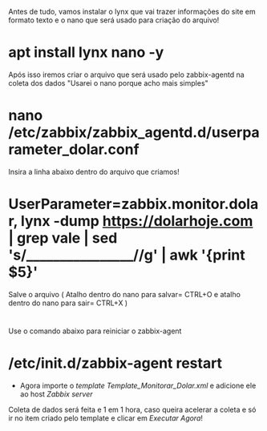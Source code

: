 Antes de tudo, vamos instalar o lynx que vai trazer informações do site em formato texto e o nano que será usado para criação do arquivo!
# apt install lynx nano -y

Após isso iremos criar o arquivo que será usado pelo zabbix-agentd na coleta dos dados "Usarei o nano porque acho mais simples"
# nano /etc/zabbix/zabbix_agentd.d/userparameter_dolar.conf

Insira a linha abaixo dentro do arquivo que criamos!
# UserParameter=zabbix.monitor.dolar, lynx -dump https://dolarhoje.com | grep vale | sed 's/________________//g' | awk '{print $5}'

Salve o arquivo ( Atalho dentro do nano para salvar= CTRL+O e atalho dentro do nano para sair= CTRL+X )
#
Use o comando abaixo para reiniciar o zabbix-agent
# /etc/init.d/zabbix-agent restart


* Agora importe o *template Template_Monitorar_Dolar.xml* e adicione ele ao host *Zabbix server* 

Coleta de dados será feita e 1 em 1 hora, caso queira acelerar a coleta e só ir no item criado pelo template e clicar em *Executar Agora*!
